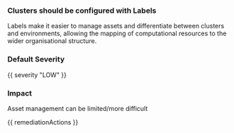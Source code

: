 
### Clusters should be configured with Labels

Labels make it easier to manage assets and differentiate between clusters and environments, allowing the mapping of computational resources to the wider organisational structure.

### Default Severity
{{ severity "LOW" }}

### Impact
Asset management can be limited/more difficult

<!-- DO NOT CHANGE -->
{{ remediationActions }}

